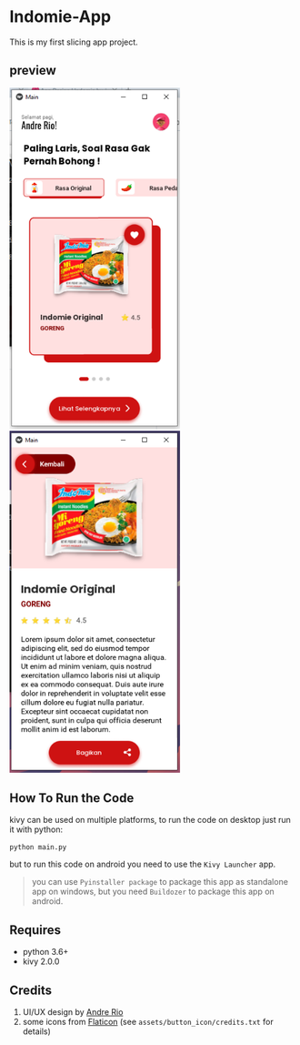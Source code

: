 # Indomie-App
This is my first slicing app project.
## preview
<img src="/preview/image.PNG" alt="drawing" width="300"/> <img src="/preview/image2.PNG" alt="drawing" width="300"/>
## How To Run the Code
kivy can be used on multiple platforms, to run the code on desktop just run it with python:
``` 
python main.py
```
but to run this code on android you need to use the `Kivy Launcher` app.
>you can use `Pyinstaller package` to package this app as standalone app on windows, but you need `Buildozer` to package this app on android.

## Requires
- python 3.6+
- kivy 2.0.0
## Credits
1. UI/UX design by [Andre Rio](https://github.com/andregans)
2. some icons from [Flaticon](https://www.flaticon.com/) (see `assets/button_icon/credits.txt` for details)


